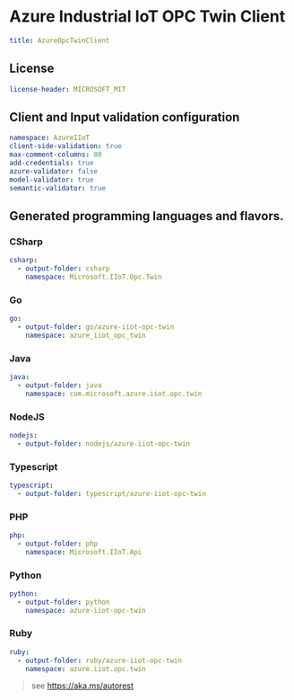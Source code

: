 # Azure Industrial IoT OPC Twin Client
``` yaml
title: AzureOpcTwinClient
```

## License
``` yaml
license-header: MICROSOFT_MIT
```

## Client and Input validation configuration
``` yaml
namespace: AzureIIoT
client-side-validation: true
max-comment-columns: 80
add-credentials: true
azure-validator: false
model-validator: true
semantic-validator: true
```

## Generated programming languages and flavors.
### CSharp
``` yaml 
csharp:
  - output-folder: csharp
    namespace: Microsoft.IIoT.Opc.Twin
```
### Go
``` yaml 
go:
  - output-folder: go/azure-iiot-opc-twin
    namespace: azure_iiot_opc_twin
```
### Java
``` yaml 
java:
  - output-folder: java
    namespace: com.microsoft.azure.iiot.opc.twin
```
### NodeJS
``` yaml 
nodejs:
  - output-folder: nodejs/azure-iiot-opc-twin
```
### Typescript
``` yaml 
typescript:
  - output-folder: typescript/azure-iiot-opc-twin
```
### PHP
``` yaml 
php:
  - output-folder: php
    namespace: Microsoft.IIoT.Api
```
### Python
``` yaml 
python:
  - output-folder: python
    namespace: azure-iiot-opc-twin
```
### Ruby
``` yaml 
ruby:
  - output-folder: ruby/azure-iiot-opc-twin
    namespace: azure.iiot.opc.twin
```

> see https://aka.ms/autorest
